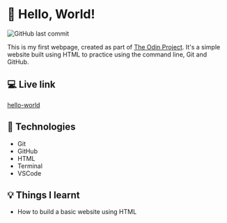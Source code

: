 # :wave: Hello, World!

![GitHub last commit](https://img.shields.io/github/last-commit/xanderbylo/hello-world)

This is my first webpage, created as part of [The Odin Project](https://www.theodinproject.com/). It's a simple website built using HTML to practice using the command line, Git and GitHub.

## :computer: Live link

[hello-world](https://xanderbylo.github.io/hello-world/)

## :floppy_disk: Technologies

* Git
* GitHub
* HTML
* Terminal
* VSCode

## :bulb: Things I learnt

* How to build a basic website using HTML